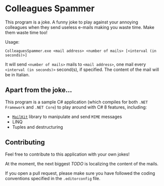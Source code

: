 # Colleagues Spammer

This program is a joke. A funny joke to play against your annoying
colleagues when they send useless e-mails making you waste time. Make
them waste time too!

Usage: 
```
ColleaguesSpammer.exe <mail address> <number of mails> [<interval (in seconds)>]
```
It will send `<number of mails>` mails to `<mail address>`, one mail
every `<interval (in seconds)>` second(s), if specified. The content of
the mail will be in Italian.

## Apart from the joke...

This program is a sample C# application (which compiles for both `.NET
Framework` and `.NET Core`) to play around with C# 8 features,
including:
- [`MailKit`](https://github.com/jstedfast/MailKit) library to
  manipulate and send `MIME` messages
- LINQ
- Tuples and destructuring

## Contributing

Feel free to contribute to this application with your own jokes!

At the moment, the next biggest _TODO_ is localizing the content of the
mails.

If you open a pull request, please make sure you have followed the
coding conventions specified in the `.editorconfig` file.